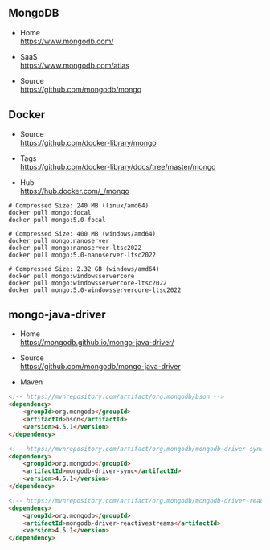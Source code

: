 
## MongoDB

- Home  
  https://www.mongodb.com/

- SaaS  
  https://www.mongodb.com/atlas

- Source  
  https://github.com/mongodb/mongo

## Docker

- Source  
  https://github.com/docker-library/mongo

- Tags  
  https://github.com/docker-library/docs/tree/master/mongo

- Hub  
  https://hub.docker.com/_/mongo
```shell
# Compressed Size: 240 MB (linux/amd64)
docker pull mongo:focal
docker pull mongo:5.0-focal

# Compressed Size: 400 MB (windows/amd64)
docker pull mongo:nanoserver
docker pull mongo:nanoserver-ltsc2022
docker pull mongo:5.0-nanoserver-ltsc2022

# Compressed Size: 2.32 GB (windows/amd64)
docker pull mongo:windowsservercore
docker pull mongo:windowsservercore-ltsc2022
docker pull mongo:5.0-windowsservercore-ltsc2022
```

## mongo-java-driver

- Home  
  https://mongodb.github.io/mongo-java-driver/

- Source  
  https://github.com/mongodb/mongo-java-driver

- Maven
```html
<!-- https://mvnrepository.com/artifact/org.mongodb/bson -->
<dependency>
    <groupId>org.mongodb</groupId>
    <artifactId>bson</artifactId>
    <version>4.5.1</version>
</dependency>

<!-- https://mvnrepository.com/artifact/org.mongodb/mongodb-driver-sync -->
<dependency>
    <groupId>org.mongodb</groupId>
    <artifactId>mongodb-driver-sync</artifactId>
    <version>4.5.1</version>
</dependency>

<!-- https://mvnrepository.com/artifact/org.mongodb/mongodb-driver-reactivestreams -->
<dependency>
    <groupId>org.mongodb</groupId>
    <artifactId>mongodb-driver-reactivestreams</artifactId>
    <version>4.5.1</version>
</dependency>
```
